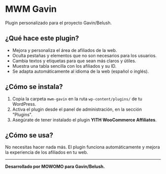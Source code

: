# MWM Gavin

Plugin personalizado para el proyecto Gavin/Belush.

## ¿Qué hace este plugin?

- Mejora y personaliza el área de afiliados de la web.
- Oculta pestañas y elementos que no son necesarios para los usuarios.
- Cambia textos y etiquetas para que sean más claros y útiles.
- Muestra una tabla sencilla con los afiliados y su ID.
- Se adapta automáticamente al idioma de la web (español o inglés).

## ¿Cómo se instala?

1. Copia la carpeta `mwm-gavin` en la ruta `wp-content/plugins/` de tu WordPress.
2. Activa el plugin desde el panel de administración, en la sección "Plugins".
3. Asegúrate de tener instalado el plugin **YITH WooCommerce Affiliates**.

## ¿Cómo se usa?

No necesitas hacer nada más. El plugin funciona automáticamente y mejora la experiencia de los afiliados en tu web.

---

**Desarrollado por MOWOMO para Gavin/Belush.**
